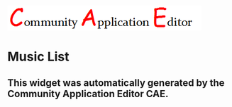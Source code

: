![CAE](https://github.com/GHProjectsTest/frontendComponent-4/blob/gh-pages/img/logo.png)  

Music List
===================


This widget was automatically generated by the Community Application Editor CAE.  
---------------

